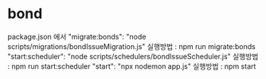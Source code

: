 # bond

package.json 에서
"migrate:bonds": "node scripts/migrations/bondIssueMigration.js" 실행방법 : npm run migrate:bonds
"start:scheduler": "node scripts/schedulers/bondIssueScheduler.js" 실행방법 : npm run start:scheduler
"start": "npx nodemon app.js" 실행방법 : npm start
